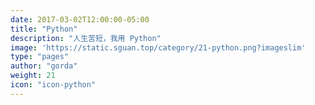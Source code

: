 ```yaml
---
date: 2017-03-02T12:00:00-05:00
title: "Python"
description: "人生苦短，我用 Python"
image: 'https://static.sguan.top/category/21-python.png?imageslim'
type: "pages"
author: "gorda"
weight: 21
icon: "icon-python"
---
```

